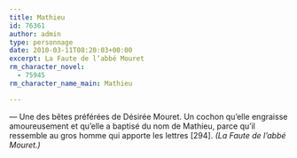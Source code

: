 ```yaml
---
title: Mathieu
id: 76361
author: admin
type: personnage
date: 2010-03-11T08:20:03+00:00
excerpt: La Faute de l’abbé Mouret
rm_character_novel:
  - 75945
rm_character_name_main: Mathieu

---
```

— Une des bêtes préférées de Désirée Mouret. Un cochon qu’elle engraisse amoureusement et qu’elle a baptisé du nom de Mathieu, parce qu’il ressemble au gros homme qui apporte les lettres [294]. _(La Faute de l’abbé Mouret.)_